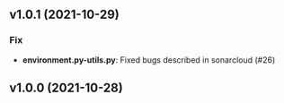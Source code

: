 ## v1.0.1 (2021-10-29)

### Fix

- **environment.py-utils.py**: Fixed bugs described in sonarcloud (#26)

## v1.0.0 (2021-10-28)
